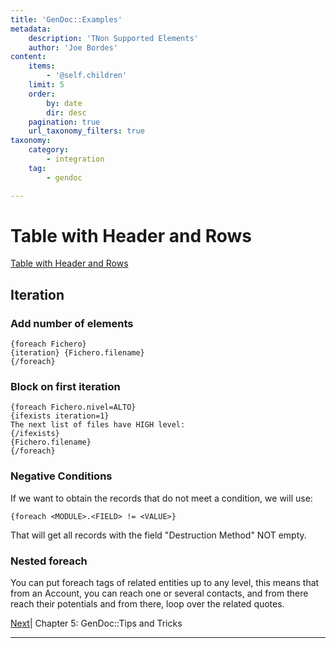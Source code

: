 ```yaml
---
title: 'GenDoc::Examples'
metadata:
    description: 'TNon Supported Elements'
    author: 'Joe Bordes'
content:
    items:
        - '@self.children'
    limit: 5
    order:
        by: date
        dir: desc
    pagination: true
    url_taxonomy_filters: true
taxonomy:
    category:
        - integration
    tag:
        - gendoc

---
```


# Table with Header and Rows

[Table with Header and Rows](tablacabecerafilas)

## Iteration

### Add number of elements

```
{foreach Fichero}
{iteration} {Fichero.filename}
{/foreach}
```

### Block on first iteration

```
{foreach Fichero.nivel=ALTO}
{ifexists iteration=1}
The next list of files have HIGH level:
{/ifexists}
{Fichero.filename}
{/foreach}
```

### Negative Conditions

If we want to obtain the records that do not meet a condition, we will use:

```
{foreach <MODULE>.<FIELD> != <VALUE>}
```

That will get all records with the field "Destruction Method" NOT empty.

### Nested foreach

You can put foreach tags of related entities up to any level, this means that from an Account, you can reach one or several contacts, and from there reach their potentials and from there, loop over the related quotes.

[Next](../03.gendoctips)| Chapter 5: GenDoc::Tips and Tricks

------------------------------------------------------------------------